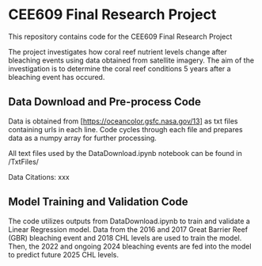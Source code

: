 # CEE609 Final Research Project
This repository contains code for the CEE609 Final Research Project
 
The project investigates how coral reef nutrient levels change after bleaching events using data obtained from satellite imagery. The aim of the investigation is to determine the coral reef conditions 5 years after a bleaching event has occured. 

## Data Download and Pre-process Code
Data is obtained from [https://oceancolor.gsfc.nasa.gov/13] as txt files containing urls in each line. Code cycles through each file and prepares data as a numpy array for further processing. 

All text files used by the DataDownload.ipynb notebook can be found in /TxtFiles/

Data Citations: 
xxx

## Model Training and Validation Code
The code utilizes outputs from DataDownload.ipynb to train and validate a Linear Regression model. Data from the 2016 and 2017 Great Barrier Reef (GBR) bleaching event and 2018 CHL levels are used to train the model. Then, the 2022 and ongoing 2024 bleaching events are fed into the model to predict future 2025 CHL levels. 


